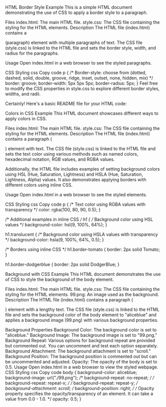 

HTML Border Style Example
This is a simple HTML document demonstrating the use of CSS to apply a border style to a paragraph.

Files
index.html: The main HTML file.
style.css: The CSS file containing the styling for the HTML elements.
Description
The HTML file (index.html) contains a <p> (paragraph) element with multiple paragraphs of text. The CSS file (style.css) is linked to the HTML file and sets the border style, width, and radius for the paragraphs.

Usage
Open index.html in a web browser to see the styled paragraphs.

CSS Styling
css
Copy code
p {
    /* Border-style: choose from (dotted, dashed, solid, double, groove, ridge, inset, outset, none, hidden, mix) */
    border: groove;
    border-width: 5px 5px 5px;
    border-radius: 5px;
}
Feel free to modify the CSS properties in style.css to explore different border styles, widths, and radii.



Certainly! Here's a basic README file for your HTML code:

Colors in CSS Example
This HTML document showcases different ways to apply colors in CSS.

Files
index.html: The main HTML file.
style.css: The CSS file containing the styling for the HTML elements.
Description
The HTML file (index.html) contains a paragraph (<p>) element with text. The CSS file (style.css) is linked to the HTML file and sets the text color using various methods such as named colors, hexadecimal notation, RGB values, and RGBA values.

Additionally, the HTML file includes examples of setting background colors using HSL (Hue, Saturation, Lightness) and HSLA (Hue, Saturation, Lightness, Alpha) values. It also demonstrates applying borders with different colors using inline CSS.

Usage
Open index.html in a web browser to see the styled elements.

CSS Styling
css
Copy code
p {
    /* Text color using RGBA values with transparency */
    color: rgba(100, 80, 90, 0.5);
}

/* Additional examples in inline CSS */
h1 {
    /* Background color using HSL values */
    background-color: hsl(9, 100%, 64%);
}

h1.translucent {
    /* Background color using HSLA values with transparency */
    background-color: hsla(9, 100%, 64%, 0.5);
}

/* Borders using inline CSS */
h1.border-tomato {
    border: 2px solid Tomato;
}

h1.border-dodgerblue {
    border: 2px solid DodgerBlue;
}

Background with CSS Example
This HTML document demonstrates the use of CSS to style the background of the body element.

Files
index.html: The main HTML file.
style.css: The CSS file containing the styling for the HTML elements.
99.png: An image used as the background.
Description
The HTML file (index.html) contains a paragraph (<p>) element with a lengthy text. The CSS file (style.css) is linked to the HTML file and sets the background color of the body element to "aliceblue" and applies a background image (99.png) with various background properties.

Background Properties
Background Color: The background color is set to "aliceblue."
Background Image: The background image is set to "99.png."
Background Repeat: Various options for background repeat are provided but commented out. You can uncomment and test each option separately.
Background Attachment: The background attachment is set to "scroll."
Background Position: The background position is commented out but can be uncommented and adjusted.
Opacity: The opacity of the body is set to 0.5.
Usage
Open index.html in a web browser to view the styled webpage.
CSS Styling
css
Copy code
body {
    background-color: aliceblue;
    background-image: url("./99.png");
    /* background-repeat: no-repeat; */
    /* background-repeat: repeat-x; */
    /* background-repeat: repeat-y; */
    background-attachment: scroll;
    /* background-position: right; */
    /* Opacity property specifies the opacity/transparency of an element. It can take a value from 0.0 - 1.0. */
    opacity: 0.5;
}
